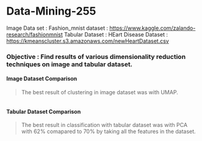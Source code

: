 # Data-Mining-255
Image Data set : Fashion_mnist dataset : https://www.kaggle.com/zalando-research/fashionmnist
Tabular Dataset : HEart Disease Dataset : https://kmeanscluster.s3.amazonaws.com/newHeartDataset.csv

### Objective : Find results of various dimensionality reduction techniques on image and tabular dataset.

#### Image Dataset Comparison
> The best result of clustering in image dataset was with UMAP.
<img src="">

#### Tabular Dataset Comparison
> The best result in classification with tabular dataset was with PCA with 62% comapared to 70% by taking all the features in the dataset.
<img src="">

